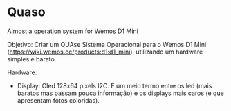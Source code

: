 # Quaso
Almost a operation system for Wemos D1 Mini

Objetivo: 
Criar um QUAse Sistema Operacional para o Wemos D1 Mini (https://wiki.wemos.cc/products:d1:d1_mini), utilizando um hardware simples e barato.

Hardware: 
- Display: Oled 128x64 pixels I2C. É um meio termo entre os led (mais baratos mas passam pouca informação) e os displays mais caros (e que apresentam fotos coloridas).



